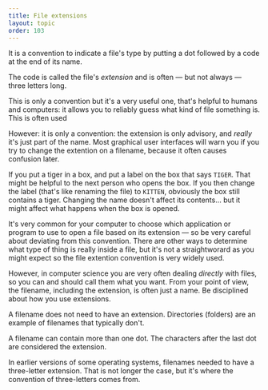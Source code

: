 ```yaml
---
title: File extensions
layout: topic
order: 103
---
```


It is a convention to indicate a file's type by putting a dot followed by a code at the end of its name.

The code is called the file's _extension_ and is often — but not always — three letters long. 

This is only a convention but it's a very useful one, that's helpful to humans and computers: it allows you to reliably guess what kind of file something is.
This is often used 


However: it is only a convention: the extension is only advisory, and _really_ it's just part of the name. Most graphical user interfaces will warn you if you try to change the extention on a filename, because it often causes confusion later.

If you put a tiger in a box, and put a label on the box that says `TIGER`. That might be helpful to the next person who opens the box. If you then change the label (that's like renaming the file) to `KITTEN`, obviously the box still contains a tiger. Changing the name doesn't affect its contents... but it might affect what happens when the box is opened.

It's very common for your computer to choose which application or program to use to open a file based on its extension — so be very careful about deviating from this convention. There are other ways to determine what type of thing is really inside a file, but it's not a straightworard as you might expect so the file extention convention is very widely used. 

However, in computer science you are very often dealing _directly_ with files, so you can and should call them what you want. From your point of view, the filename, including the extension, is often just a name. Be disciplined about how you use extensions.

A filename does not need to have an extension. Directories (folders) are an example of filenames that typically don't.

A filename can contain more than one dot. The characters after the last dot are considered the extension.

In earlier versions of some operating systems, filenames needed to have a three-letter extension. That is not longer the case, but it's where the convention of three-letters comes from.
 


